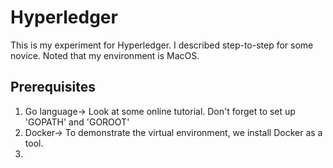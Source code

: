 # Hyperledger
This is my experiment for Hyperledger. I described step-to-step for some novice. Noted that my environment is MacOS.

## Prerequisites
1. Go language-> Look at some online tutorial. Don't forget to set up 'GOPATH' and 'GOROOT'
2. Docker-> To demonstrate the virtual environment, we install Docker as a tool.
3. 
